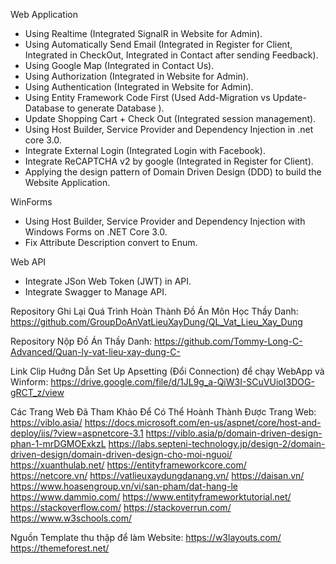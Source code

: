 Web Application

- Using  Realtime (Integrated SignalR in Website for Admin).
- Using  Automatically Send Email (Integrated in Register for Client, Integrated in CheckOut, Integrated in Contact after sending Feedback).
- Using  Google Map (Integrated in Contact Us).
- Using  Authorization (Integrated in Website for Admin).
- Using  Authentication (Integrated in Website for Admin).
- Using  Entity Framework Code First (Used Add-Migration vs Update-Database to generate Database ).
- Update Shopping Cart + Check Out (Integrated session management).
- Using Host Builder, Service Provider and Dependency Injection in .net core 3.0.
- Integrate External Login (Integrated Login with Facebook).
- Integrate ReCAPTCHA v2 by google (Integrated in Register for Client).
- Applying the design pattern of Domain Driven Design (DDD) to build the Website Application.

WinForms

- Using Host Builder, Service Provider and Dependency Injection with Windows Forms on .NET Core 3.0.
- Fix Attribute Description convert to Enum.

Web API

- Integrate JSon Web Token (JWT) in API.
- Integrate Swagger to Manage API.

Repository Ghi Lại Quá Trình Hoàn Thành Đồ Án Môn Học Thầy Danh:
https://github.com/GroupDoAnVatLieuXayDung/QL_Vat_Lieu_Xay_Dung

Repository Nộp Đồ Án Thầy Danh:
https://github.com/Tommy-Long-C-Advanced/Quan-ly-vat-lieu-xay-dung-C-

Link Clip Huớng Dẫn Set Up Apsetting (Đổi Connection) để chạy WebApp và Winform:
https://drive.google.com/file/d/1JL9g_a-QiW3I-SCuVUioI3DOG-gRCT_z/view

Các Trang Web Đã Tham Khảo Để Có Thể Hoành Thành Được Trang Web:
https://viblo.asia/
https://docs.microsoft.com/en-us/aspnet/core/host-and-deploy/iis/?view=aspnetcore-3.1
https://viblo.asia/p/domain-driven-design-phan-1-mrDGMOExkzL
https://labs.septeni-technology.jp/design-2/domain-driven-design/domain-driven-design-cho-moi-nguoi/
https://xuanthulab.net/
https://entityframeworkcore.com/
https://netcore.vn/
https://vatlieuxaydungdanang.vn/
https://daisan.vn/
https://www.hoasengroup.vn/vi/san-pham/dat-hang-le
https://www.dammio.com/
https://www.entityframeworktutorial.net/
https://stackoverflow.com/
https://stackoverrun.com/
https://www.w3schools.com/

Nguồn Template thu thập để làm Website:
https://w3layouts.com/
https://themeforest.net/
